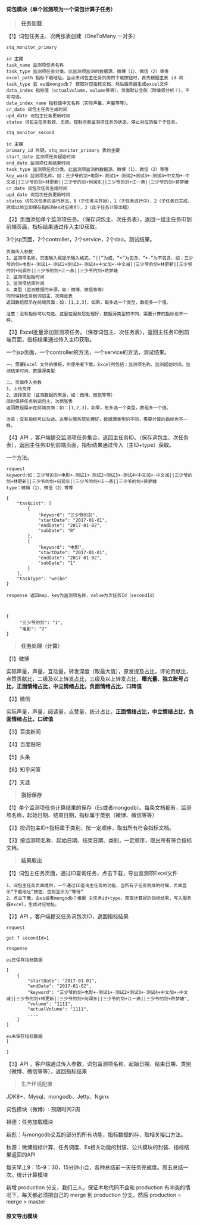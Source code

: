 #### 词包模块（单个监测项为一个词包计算子任务）

> **任务加载**

【1】词包任务主、次两张表创建（OneToMany 一对多）

```
stq_monitor_primary

id 主键
task_name 监测项任务名称
task_type 监测项任务分类。此监测项监测的数据源、微博（1）、微信（2）等等
excel_path 指标下载地址。当点击词包主任务页面的下载按钮时，首先根据主表 id 和 task_type 去 es或mongodb？ 获取对应指标文档，然后服务器生成excel文件
data_index 指标值（actualVolume，volume等等）。页面默认全部（除情感分析？），不可勾选。
data_index_name 指标值中文名称（实际声量，声量等等）。
cr_date 词包主任务生成时间
upd_date 词包主任务更新时间
status 词包主任务有效、无效。控制次表监测项任务的状态，停止对应的每个子任务。

stq_monitor_second

id 主键
primary_id 外键，stq_monitor_primary 表的主键
start_date 监测项任务起始时间
end_date 监测项任务结束时间
task_type 监测项任务分类。此监测项监测的数据源、微博（1）、微信（2）等等
key_word 监测项名称。如：三少爷的剑+电影+-测试1+-测试2+测试3+-测试4+中文加+-中文减||三少爷的剑+林更新||三少爷的剑+何润东||三少爷的剑+江一燕||三少爷的剑+蒋梦婕
cr_date 词包次任务生成时间
upd_date 词包次任务更新时间
status 词包次任务的运行状态，0（子任务未开始），1（子任务进行中），2（子任务已完成，完成以后立即保存指标到es对应索引），3（此子任务计算出错）
```

【2】页面添加单个监测项任务。（保存词包主、次任务表），返回一组主任务ID到前端页面，指标结果通过传入主ID获取。

3个jsp页面，2个controller，2个service，2个dao，测试结果。

```
页面传入参数
1、监测项名称，页面输入框提示输入格式。“||”为或，“+”为包含，“+-”为不包含，如：三少爷的剑+电影+-测试1+-测试2+测试3+-测试4+中文加+-中文减||三少爷的剑+林更新||三少爷的剑+何润东||三少爷的剑+江一燕||三少爷的剑+蒋梦婕
2、监测项起始时间
3、监测项结束时间
4、类型（监测数据的来源，如：微博、微信等等）
同时保持任务到词包主、次两张表
返回数组展示在前端页面：如：[1,2,3]，如果，每多选一个类型，数组多一个值。

注意：没有指标可以勾选。这里在服务层处理好，数据源类型的不同，需要计算的指标也不一样。
```

【3】Excel批量添加监测项任务。（保存词包主、次任务表），返回主任务ID到前端页面，指标结果通过传入主ID获取。

一个jsp页面，一个controller的方法，一个service的方法，测试结果。

```
一、需要Excel 文件的模板，供使用者下载。Excel列包括：监测项名称、监测起始时间、监测结束时间、数据源类型

二、页面传入参数
1、上传文件
2、选择类型（监测数据的来源，如：微博、微信等等）
同时保持任务到词包主、次两张表
返回数组展示在前端页面：如：[1,2,3]，如果，每多选一个类型，数组多一个值。

注意：没有指标可以勾选。这里在服务层处理好，数据源类型的不同，需要计算的指标也不一样。
```

【4】API ，客户端提交监测项任务集合，返回主任务ID。（保存词包主、次任务表），返回主任务ID到前端页面，指标结果通过传入（主ID+type）获取。

一个方法。

```
request 
keyword:如：三少爷的剑+电影+-测试1+-测试2+测试3+-测试4+中文加+-中文减||三少爷的剑+林更新||三少爷的剑+何润东||三少爷的剑+江一燕||三少爷的剑+蒋梦婕
type：微博（1）、微信（2）等等

{
    "taskList": [
        {
            "keyword": "三少爷的剑",
            "startDate": "2017-01-01",
            "endDate": "2017-01-02",
            "subDate": "0"
        },
        {
            "keyword": "电影",
            "startDate": "2017-01-01",
            "endDate": "2017-01-02",
            "subDate": "1"
        }
    ],
    "taskType": "weibo"
}

response 返回map，key为监测项名称，value为次任务Id（secondId）



{
     "三少爷的剑": "1",
     "电影": "2"
}
```

> **任务处理（计算）**

【1】微博

实际声量，声量，互动量，转发深度（取最大值），原发提及占比，评论贡献比，点赞贡献比，二级及以上转发占比，三级及以上转发占比，**曝光量、独立账号占比，正面情绪占比，中立情绪占比，负面情绪占比，口碑值**

【2】微信

实际声量，声量，阅读量，点赞量，统计占比，**正面情绪占比，中立情绪占比，负面情绪占比，口碑值**

【3】百度新闻

【4】百度贴吧

【5】头条

【6】知乎问答

【7】天涯

> **指标保存**

【1】单个监测项任务计算结果的保存（Es或者mongodb）。每条文档都有，监测项名称，起始日期、结束日期，指标属于类别（微博、微信等等）

【2】按词包主ID+指标属于类别，按一定顺序，取出所有符合指标文档。

【3】按监测项名称、起始日期、结束日期、类别，一定顺序，取出所有符合指标文档。

> **结果取出**

【1】词包主任务页面，通过ID查询任务，点击下载，导出监测项Excel文件

```
1、词包主任务页面提供，一个通过ID查询主任务的功能，当所有子任务完成的时候，页面显示“下载地址”按钮，否则显示为“等待”
2、点击下载，去es或者mongodb？根据 主任务id+type，获取计算好的指标结果，写入服务器excel，生成对应地址。
```

【2】API ，客户端提交任务词包次ID，返回指标结果

```
request 

get ? secondId=1

response

es已保存指标数据

[
    {
        "startDate": "2017-01-01",
        "endDate": "2017-01-02",
        "keyword": "三少爷的剑+电影+-测试1+-测试2+测试3+-测试4+中文加+-中文减||三少爷的剑+林更新||三少爷的剑+何润东||三少爷的剑+江一燕||三少爷的剑+蒋梦婕",
        "volume": "1111",
        "actualVolume": "1111",
        ....
    }
]

es未保存指标数据
[

]
```

【3】API ，客户端通过传入参数，词包监测项名称、起始日期、结束日期、类别（微博、微信等等），返回指标结果

> 生产环境配置

JDK8+、Mysql、mongodb、Jetty、Nginx

词包模块（微博）: 预期时间2周

祖德：任务加载模块

新彪：与mongodb交互的部分的所有功能，指标数据的存、取相关接口方法。

秋源：微博指标计算、任务调度、Es相关功能的封装、公共模块的封装、指标结果返回的API

每天早上9：15-9：30，15分钟小会，各种总结前一天任务完成度。周五总结一次。统计计算模块

新增 production 分支，我们三人，保证本地代码不会和 production 有冲突的情况下，每天都必须把自己的 merge 到 production 分支。然后 production = merge &gt; master

#### 原文导出模块



